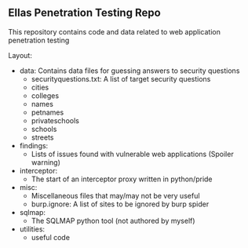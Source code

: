 Ellas Penetration Testing Repo
--------
This repository contains code and data related to web application penetration testing

Layout:

- data: Contains data files for guessing answers to security questions
    - securityquestions.txt: A list of target security questions
    - cities
    - colleges
    - names
    - petnames
    - privateschools
    - schools
    - streets    
- findings: 
    - Lists of issues found with vulnerable web applications (Spoiler warning)
- interceptor: 
    - The start of an interceptor proxy written in python/pride
- misc: 
    - Miscellaneous files that may/may not be very useful
    - burp.ignore: A list of sites to be ignored by burp spider
- sqlmap: 
    - The SQLMAP python tool (not authored by myself)
- utilities: 
    - useful code
    
    